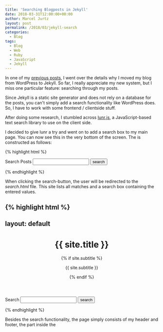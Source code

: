 ```yaml
---
title: 'Searching Blogposts in Jekyll'
date: 2018-03-31T12:00:00+00:00
author: Marcel Jurtz
layout: post
permalink: /2018/03/jekyll-search
categories:
  - Blog
tags:
  - Blog
  - Web
  - Ruby
  - JavaScript
  - Jekyll
---
```


In one of my [previous posts](/2018/03/moving-to-jekyll), I went over the details why I moved my blog from WordPress to Jekyll. So far, I really appreciate my new system, but I miss one particular feature: searching through my posts.

Since Jekyll is a static site generator and does not rely on a database for the posts, you can't simply add a search functionality like WordPress does. So, I have to work with some frontend / clientside stuff.

After doing some research, I stumbled across [lunr.js](https://lunrjs.com/), a JavaScript-based text search library to use on the client side.

I decided to give lunr a try and went on to add a search box to my main page. You can now see this in the very bottom of the screen. The is constructed as follows:

{% highlight html %}
<form action="/search.html" method="get">
  <label for="search_box">Search Posts</label>
  <input type="text" id="search_box" name="query">
  <input type="submit" value="search">
</form>
{% endhighlight %}

When clicking the search-button, the user will be redirected to the *search.html* file. This site lists all matches and a search box containing the entered values.

{% highlight html %}
---
layout: default
---
<div class="home">

<div class="site-header-container {% if site.cover %}has-cover{% endif %}" {% if site.cover %}style="background-image: url({{ site.cover | prepend: site.baseurl }});"{% endif %}>
  <div class="scrim {% if site.cover %}has-cover{% endif %}">
    <header class="site-header">
      <h1 class="title">{{ site.title }}</h1>
      {% if site.subtitle %}<p class="subtitle">{{ site.subtitle }}</p>{% endif %}
    </header>
  </div>
</div>

<div class="wrapper">    

<form action="/search.html" method="get">
  <label for="search-box">Search</label>
  <input type="text" id="search-box" name="query">
  <input type="submit" value="search">
</form>

<ul id="search-results"></ul>

</div>

<script>
  window.store = {
    {% for post in site.posts %}
      "{{ post.url | slugify }}": {
        "title": "{{ post.title | xml_escape }}",
        "author": "{{ post.author | xml_escape }}",
        "category": "{{ post.category | xml_escape }}",
        "content": {{ post.content | strip_html | strip_newlines | jsonify }},
        "url": "{{ post.url | xml_escape }}"
      }
      {% unless forloop.last %},{% endunless %}
    {% endfor %}
  };
</script>
<script src="/js/lunr.min.js"></script>
<script src="/js/search.js"></script>
{% endhighlight %}

Besides the search functionality, the page simply consists of my header and footer, the part inside the *<script>*-Tag is all that is needed to build the search functionality.